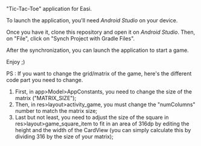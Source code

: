 "Tic-Tac-Toe" application for Easi.

To launch the application, you'll need _Android Studio_ on your device.

Once you have it, clone this repository and open it on _Android Studio_. Then, on "File", click on "Synch Project with Gradle Files".

After the synchronization, you can launch the application to start a game.

Enjoy ;)

PS : If you want to change the grid/matrix of the game, here's the different code part you need to change.
1. First, in app>Model>AppConstants, you need to change the size of the matrix ("MATRIX_SIZE");
2. Then, in res>layout>activity_game, you must change the "numColumns" number to match the matrix size;
3. Last but not least, you need to adjust the size of the square in res>layout>game_square_item to fit in an area of 316dp by editing the height and the width of the CardView (you can simply calculate this by dividing 316 by the size of your matrix);
